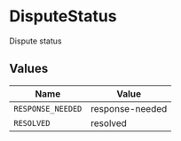 # DisputeStatus

Dispute status


## Values

| Name              | Value             |
| ----------------- | ----------------- |
| `RESPONSE_NEEDED` | response-needed   |
| `RESOLVED`        | resolved          |